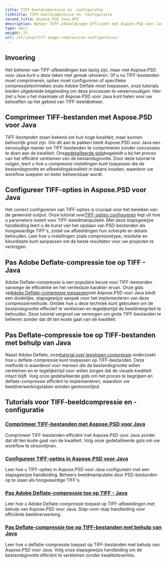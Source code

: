 ```yaml
---
title: TIFF-beeldcompressie en -configuratie
linktitle: TIFF-beeldcompressie en -configuratie
second_title: Aspose.PSD Java-API
description: Beheer TIFF-afbeeldingen efficiënt met Aspose.PSD voor Java. Leer hoe u Adobe Deflate-compressie op TIFF-bestanden comprimeert, configureert en toepast met onze stapsgewijze zelfstudies.
type: docs
weight: 25
url: /nl/java/tiff-image-compression-configuration/
---
```

## Invoering

Het beheren van TIFF-afbeeldingen kan lastig zijn, maar met Aspose.PSD voor Java kunt u deze taken met gemak uitvoeren. Of u nu TIFF-bestanden moet comprimeren, opties moet configureren of specifieke compressietechnieken zoals Adobe Deflate moet toepassen, onze tutorials bieden uitgebreide begeleiding om deze processen te vereenvoudigen. Hier ziet u hoe u het maximale uit Aspose.PSD voor Java kunt halen voor uw behoeften op het gebied van TIFF-beeldbeheer.

## Comprimeer TIFF-bestanden met Aspose.PSD voor Java

 TIFF-bestanden staan bekend om hun hoge kwaliteit, maar kunnen behoorlijk groot zijn. Om dit aan te pakken biedt Aspose.PSD voor Java een eenvoudige manier om TIFF-bestanden te comprimeren zonder concessies te doen aan de kwaliteit. Ons[gedetailleerde gids](./compress-tiff-files/)begeleidt u bij het proces van het efficiënt verkleinen van de bestandsgrootte. Door deze tutorial te volgen, leert u hoe u compressie-instellingen kunt toepassen die de bestandsgrootte en afbeeldingskwaliteit in balans houden, waardoor uw workflow soepeler en beter beheersbaar wordt.

## Configureer TIFF-opties in Aspose.PSD voor Java

 Het correct configureren van TIFF-opties is cruciaal voor het bereiken van de gewenste output. Onze tutorial over[TIFF-opties configureren](./configure-tiff-options/) legt uit hoe u parameters instelt voor TIFF-beeldmanipulatie. Met deze stapsgewijze handleiding leert u de kunst van het opslaan van PSD-bestanden als hoogwaardige TIFF's, zodat uw afbeeldingen hun scherpte en details behouden. Leer hoe u instellingen zoals compressietype, resolutie en kleurdiepte kunt aanpassen om de beste resultaten voor uw projecten te verkrijgen.

## Pas Adobe Deflate-compressie toe op TIFF - Java

 Adobe Deflate-compressie is een populaire keuze voor TIFF-bestanden vanwege de efficiëntie en het verliesloze karakter ervan. Onze gids op[Adobe Deflate-compressie toepassen](./apply-adobe-deflate-compression-tiff/)met Aspose.PSD voor Java biedt een duidelijke, stapsgewijze aanpak voor het implementeren van deze compressiemethode. Ontdek hoe u deze techniek kunt gebruiken om de bestandsgrootte effectief te verkleinen en tegelijkertijd de beeldintegriteit te behouden. Deze tutorial vergroot uw vermogen om grote TIFF-bestanden te beheren zonder dat dit ten koste gaat van de kwaliteit.

## Pas Deflate-compressie toe op TIFF-bestanden met behulp van Java

 Naast Adobe Deflate, onze[tutorial over leeglopen compressie](./apply-deflate-compression-tiff-files/) onderzoekt hoe u deflate-compressie kunt toepassen op TIFF-bestanden. Deze methode is waardevol voor mensen die de bestandsgrootte willen verkleinen en er tegelijkertijd voor willen zorgen dat de visuele kwaliteit intact blijft. Volg onze gedetailleerde gids om het proces te begrijpen en deflate-compressie efficiënt te implementeren, waardoor uw beeldverwerkingstaken worden gestroomlijnd.

## Tutorials voor TIFF-beeldcompressie en -configuratie
### [Comprimeer TIFF-bestanden met Aspose.PSD voor Java](./compress-tiff-files/)
Comprimeer TIFF-bestanden efficiënt met Aspose.PSD voor Java zonder dat dit ten koste gaat van de kwaliteit. Volg onze gedetailleerde gids om uw workflow te stroomlijnen.
### [Configureer TIFF-opties in Aspose.PSD voor Java](./configure-tiff-options/)
Leer hoe u TIFF-opties in Aspose.PSD voor Java configureert met een stapsgewijze handleiding. Beheers beeldmanipulatie door PSD-bestanden op te slaan als hoogwaardige TIFF's.
### [Pas Adobe Deflate-compressie toe op TIFF - Java](./apply-adobe-deflate-compression-tiff/)
Leer hoe u Adobe Deflate-compressie toepast op TIFF-afbeeldingen met behulp van Aspose.PSD voor Java. Stap-voor-stap handleiding voor efficiënte beeldverwerking.
### [Pas Deflate-compressie toe op TIFF-bestanden met behulp van Java](./apply-deflate-compression-tiff-files/)
Leer hoe u deflatie-compressie toepast op TIFF-bestanden met behulp van Aspose.PSD voor Java. Volg onze stapsgewijze handleiding om de bestandsgrootte efficiënt te verkleinen zonder kwaliteitsverlies.
